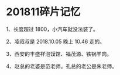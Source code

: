 # 201811碎片记忆

1、长度超过 1800，小汽车就没法装了。

2、凌叔叔是 2018.10.05 晚上 10.46 走的。

3、西安的丰盛祥泡馍馆、福茂源、铁锅羊肉。

4、赵总的老婆是范老师。孔总的老公是朱老师。





